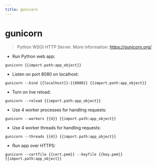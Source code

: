 ```yaml
---
title: gunicorn
---
```

# gunicorn

> Python WSGI HTTP Server.
> More information: <https://gunicorn.org/>.

- Run Python web app:

`gunicorn {{import.path:app_object}}`

- Listen on port 8080 on localhost:

`gunicorn --bind {{localhost}}:{{8080}} {{import.path:app_object}}`

- Turn on live reload:

`gunicorn --reload {{import.path:app_object}}`

- Use 4 worker processes for handling requests:

`gunicorn --workers {{4}} {{import.path:app_object}}`

- Use 4 worker threads for handling requests:

`gunicorn --threads {{4}} {{import.path:app_object}}`

- Run app over HTTPS:

`gunicorn --certfile {{cert.pem}} --keyfile {{key.pem}} {{import.path:app_object}}`
